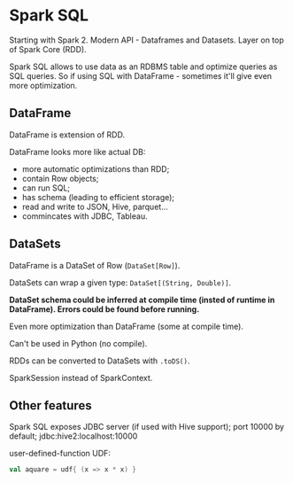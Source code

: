 # Spark SQL

Starting with Spark 2.
Modern API - Dataframes and Datasets. 
Layer on top of Spark Core (RDD).

Spark SQL allows to use data as an RDBMS table and optimize queries as SQL queries. So if using SQL with DataFrame - sometimes it'll give even more optimization.

## DataFrame

DataFrame is extension of RDD.
  
DataFrame looks more like actual DB:
  - more automatic optimizations than RDD;
  - contain Row objects;
  - can run SQL;
  - has schema (leading to efficient storage);
  - read and write to JSON, Hive, parquet...
  - commincates with JDBC, Tableau.

## DataSets

DataFrame is a DataSet of Row (`DataSet[Row]`).

DataSets can wrap a given type: `DataSet[(String, Double)]`.

**DataSet schema could be inferred at compile time (insted of runtime in DataFrame). Errors could be found before running.**

Even more optimization than DataFrame (some at compile time).

Can't be used in Python (no compile).

RDDs can be converted to DataSets with `.toDS()`.

SparkSession instead of SparkContext.

## Other features

Spark SQL exposes JDBC server (if used with Hive support);
port 10000 by default;
jdbc:hive2:localhost:10000

user-defined-function UDF:

```scala
val aquare = udf{ (x => x * x) }
```

